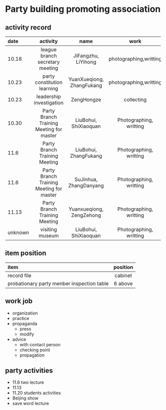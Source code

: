 # Party building promoting association
## activity record
| date | activity | name | work |
| :-- | :--: | :--: | :--: |
| 10.18 | league branch secretary meeting | JiFangzhu, LiYihong | photographing,writting |
| 10.23 | party constitution learning | YuanXueqiong, ZhangFukang | photographing,writting |
| 10.23 | leadership investigation | ZengHongze | collecting |
| 10.30 | Party Branch Training Meeting for master | LiuBohui, ShiXiaoquan | Photographing, writting |
| 11.6 | Party Branch Training Meeting | LiuBohui, ZhangFukang | Photographing, writting |
| 11.6 | Party Branch Training Meeting for master | SuJinhua, ZhangDanyang | Photographing, writting |
| 11.13 | Party Branch Training Meeting | Yuanxueqiong, ZengZehong | Photographing, writting |
| unknown | visiting museum | LiuBohui, ShiXiaoquan | Photographing, writting |

## item position
| item | position |
| :-- | :--: |
| record file | cabinet |
| probationary party menber inspection table | 6 above |

## work job
- organization
- practice
- propaganda
    + press
    + modify
- advice
    + with contact person
    + checking point
    + propagation

## party activities
- 11.6 two lecture
- 11.13 
- 11.20 students activities
- Beijing show
- save word lecture

